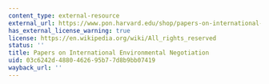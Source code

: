 ```yaml
---
content_type: external-resource
external_url: https://www.pon.harvard.edu/shop/papers-on-international-environmental-negotiation-volume-17-on-the-road-to-copenhagen-2009-copy/
has_external_license_warning: true
license: https://en.wikipedia.org/wiki/All_rights_reserved
status: ''
title: Papers on International Environmental Negotiation
uid: 03c6242d-4880-4626-95b7-7d8b9bb07419
wayback_url: ''
---
```

